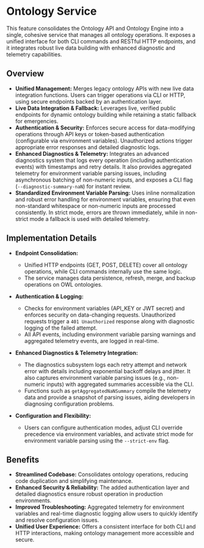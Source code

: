 # Ontology Service

This feature consolidates the Ontology API and Ontology Engine into a single, cohesive service that manages all ontology operations. It exposes a unified interface for both CLI commands and RESTful HTTP endpoints, and it integrates robust live data building with enhanced diagnostic and telemetry capabilities.

## Overview

- **Unified Management:** Merges legacy ontology APIs with new live data integration functions. Users can trigger operations via CLI or HTTP, using secure endpoints backed by an authentication layer.
- **Live Data Integration & Fallback:** Leverages live, verified public endpoints for dynamic ontology building while retaining a static fallback for emergencies.
- **Authentication & Security:** Enforces secure access for data-modifying operations through API keys or token-based authentication (configurable via environment variables). Unauthorized actions trigger appropriate error responses and detailed diagnostic logs.
- **Enhanced Diagnostics & Telemetry:** Integrates an advanced diagnostics system that logs every operation (including authentication events) with timestamps and retry details. It also provides aggregated telemetry for environment variable parsing issues, including asynchronous batching of non-numeric inputs, and exposes a CLI flag (`--diagnostic-summary-naN`) for instant review.
- **Standardized Environment Variable Parsing:** Uses inline normalization and robust error handling for environment variables, ensuring that even non-standard whitespace or non-numeric inputs are processed consistently. In strict mode, errors are thrown immediately, while in non-strict mode a fallback is used with detailed telemetry.

## Implementation Details

- **Endpoint Consolidation:**
  - Unified HTTP endpoints (GET, POST, DELETE) cover all ontology operations, while CLI commands internally use the same logic.
  - The service manages data persistence, refresh, merge, and backup operations on OWL ontologies.

- **Authentication & Logging:**
  - Checks for environment variables (API_KEY or JWT secret) and enforces security on data-changing requests. Unauthorized requests trigger a `401 Unauthorized` response along with diagnostic logging of the failed attempt.
  - All API events, including environment variable parsing warnings and aggregated telemetry events, are logged in real-time.

- **Enhanced Diagnostics & Telemetry Integration:**
  - The diagnostics subsystem logs each retry attempt and network error with details including exponential backoff delays and jitter. It also captures environment variable parsing issues (e.g., non-numeric inputs) with aggregated summaries accessible via the CLI.
  - Functions such as `getAggregatedNaNSummary` compile the telemetry data and provide a snapshot of parsing issues, aiding developers in diagnosing configuration problems.

- **Configuration and Flexibility:**
  - Users can configure authentication modes, adjust CLI override precedence via environment variables, and activate strict mode for environment variable parsing using the `--strict-env` flag.

## Benefits

- **Streamlined Codebase:** Consolidates ontology operations, reducing code duplication and simplifying maintenance.
- **Enhanced Security & Reliability:** The added authentication layer and detailed diagnostics ensure robust operation in production environments.
- **Improved Troubleshooting:** Aggregated telemetry for environment variables and real-time diagnostic logging allow users to quickly identify and resolve configuration issues.
- **Unified User Experience:** Offers a consistent interface for both CLI and HTTP interactions, making ontology management more accessible and secure.

